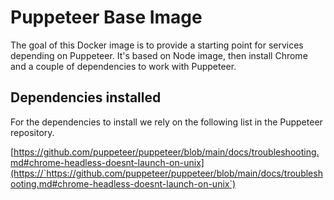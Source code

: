 # Puppeteer Base Image

The goal of this Docker image is to provide a starting point for services depending on Puppeteer. It's based on Node image, then install Chrome and a couple of dependencies to work with Puppeteer.

## Dependencies installed

For the dependencies to install we rely on the following list in the Puppeteer repository.

[https://github.com/puppeteer/puppeteer/blob/main/docs/troubleshooting.md#chrome-headless-doesnt-launch-on-unix](https://`https://github.com/puppeteer/puppeteer/blob/main/docs/troubleshooting.md#chrome-headless-doesnt-launch-on-unix`)
